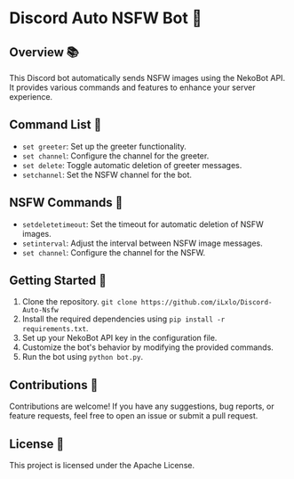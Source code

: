 # Discord Auto NSFW Bot 🤖

## Overview 📚
This Discord bot automatically sends NSFW images using the NekoBot API. It provides various commands and features to enhance your server experience.

## Command List 📝
- `set greeter`: Set up the greeter functionality.
- `set channel`: Configure the channel for the greeter.
- `set delete`: Toggle automatic deletion of greeter messages.
- `setchannel`: Set the NSFW channel for the bot.

## NSFW Commands 🔞
- `setdeletetimeout`: Set the timeout for automatic deletion of NSFW images.
- `setinterval`: Adjust the interval between NSFW image messages.
- `set channel`: Configure the channel for the NSFW.

## Getting Started 🚀
1. Clone the repository. `git clone https://github.com/iLxlo/Discord-Auto-Nsfw`
2. Install the required dependencies using `pip install -r requirements.txt`.
3. Set up your NekoBot API key in the configuration file.
4. Customize the bot's behavior by modifying the provided commands.
5. Run the bot using `python bot.py`.

## Contributions 🤝
Contributions are welcome! If you have any suggestions, bug reports, or feature requests, feel free to open an issue or submit a pull request.

## License 📄
This project is licensed under the Apache License.
